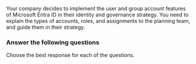 

Your company decides to implement the user and group account features of Microsoft Entra ID in their identity and governance strategy. You need to explain the types of accounts, roles, and assignments to the planning team, and guide them in their strategy. 

### Answer the following questions

Choose the best response for each of the questions. 